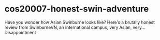 ﻿# cos20007-honest-swin-adventure
Have you wonder how Asian Swinburne looks like? Here's a brutally honest review from SwinburneVN, an international campus, very Asian, very... Disappointment
